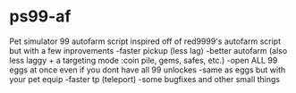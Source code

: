 # ps99-af
Pet simulator 99 autofarm script
inspired off of red9999's autofarm script but with a few inprovements
  -faster pickup (less lag)
  -better autofarm (also less laggy + a targeting mode :coin pile, gems, safes, etc.)
  -open ALL 99 eggs at once even if you dont have all 99 unlockes
  -same as eggs but with your pet equip
  -faster tp (teleport)
  -some bugfixes and other small things
